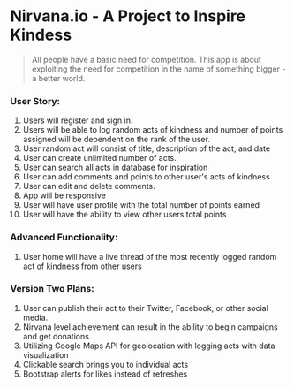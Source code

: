 # Nirvana.io - A Project to Inspire Kindess
> All people have a basic need for competition. This app is about exploiting the need for competition in the name of something bigger - a better world. 

### User Story: 
1. Users will register and sign in. 
2. Users will be able to log random acts of kindness and number of points assigned will be dependent on the rank of the user. 
3. User random act will consist of title, description of the act, and date
4. User can create unlimited number of acts. 
5. User can search all acts in database for inspiration
6. User can add comments and points to other user's acts of kindness
7. User can edit and delete comments. 
8. App will be responsive
9. User will have user profile with the total number of points earned
10. User will have the ability to view other users total points

### Advanced Functionality: 
1. User home will have a live thread of the most recently logged random act of kindness from other users

### Version Two Plans: 
1. User can publish their act to their Twitter, Facebook, or other social media.
2. Nirvana level achievement can result in the ability to begin campaigns and get donations.
3. Utilizing Google Maps API for geolocation with logging acts with data visualization
4. Clickable search brings you to individual acts
5. Bootstrap alerts for likes instead of refreshes

